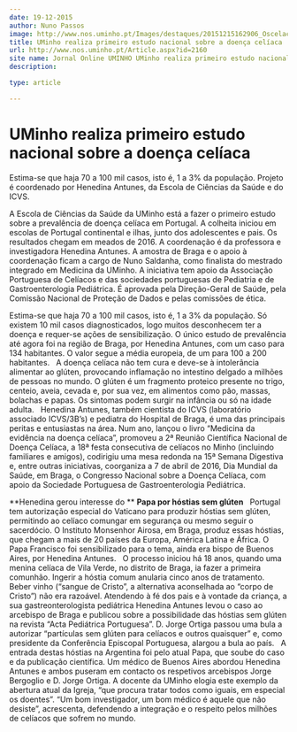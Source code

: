 ```yaml
---
date: 19-12-2015
author: Nuno Passos
image: http://www.nos.uminho.pt/Images/destaques/20151215162906_Oscelacosnoconsomemdiversoscereaiscomglten.jpg
title: UMinho realiza primeiro estudo nacional sobre a doença celíaca
url: http://www.nos.uminho.pt/Article.aspx?id=2160
site name: Jornal Online UMINHO UMinho realiza primeiro estudo nacional sobre a doença celíaca
description: 

type: article

---
```

# UMinho realiza primeiro estudo nacional sobre a doença celíaca


  

Estima-se que haja 70 a 100 mil casos, isto é, 1 a 3% da população. Projeto é coordenado por Henedina Antunes, da Escola de Ciências da Saúde e do ICVS.

A Escola de Ciências da Saúde da UMinho está a fazer o primeiro estudo sobre a prevalência de doença celíaca em Portugal. A colheita iniciou em escolas de Portugal continental e ilhas, junto dos adolescentes e pais. Os resultados chegam em meados de 2016. A coordenação é da professora e investigadora Henedina Antunes. A amostra de Braga e o apoio à coordenação ficam a cargo de Nuno Saldanha, como finalista do mestrado integrado em Medicina da UMinho. A iniciativa tem apoio da Associação Portuguesa de Celíacos e das sociedades portuguesas de Pediatria e de Gastroenterologia Pediátrica. É aprovada pela Direção-Geral de Saúde, pela Comissão Nacional de Proteção de Dados e pelas comissões de ética.

Estima-se que haja 70 a 100 mil casos, isto é, 1 a 3% da população. Só existem 10 mil casos diagnosticados, logo muitos desconhecem ter a doença e requer-se ações de sensibilização. O único estudo de prevalência até agora foi na região de Braga, por Henedina Antunes, com um caso para 134 habitantes. O valor segue a média europeia, de um para 100 a 200 habitantes.
 
A doença celíaca não tem cura e deve-se à intolerância alimentar ao glúten, provocando inflamação no intestino delgado a milhões de pessoas no mundo. O glúten é um fragmento proteico presente no trigo, centeio, aveia, cevada e, por sua vez, em alimentos como pão, massas, bolachas e papas. Os sintomas podem surgir na infância ou só na idade adulta.
 
Henedina Antunes, também cientista do ICVS (laboratório associado ICVS/3B’s) e pediatra do Hospital de Braga, é uma das principais peritas e entusiastas na área. Num ano, lançou o livro “Medicina da evidência na doença celíaca”, promoveu a 2ª Reunião Científica Nacional de Doença Celíaca, a 18ª festa consecutiva de celíacos no Minho (incluindo familiares e amigos), codirigiu uma mesa redonda na 15ª Semana Digestiva e, entre outras iniciativas, coorganiza a 7 de abril de 2016, Dia Mundial da Saúde, em Braga, o Congresso Nacional sobre a Doença Celíaca, com apoio da Sociedade Portuguesa de Gastroenterologia Pediátrica.
 

**Henedina gerou interesse do ** **Papa por hóstias sem glúten** 
 
Portugal tem autorização especial do Vaticano para produzir hóstias sem glúten, permitindo ao celíaco comungar em segurança ou mesmo seguir o sacerdócio. O Instituto Monsenhor Airosa, em Braga, produz essas hóstias, que chegam a mais de 20 países da Europa, América Latina e África. O Papa Francisco foi sensibilizado para o tema, ainda era bispo de Buenos Aires, por Henedina Antunes.
 
O processo iniciou há 18 anos, quando uma menina celíaca de Vila Verde, no distrito de Braga, ia fazer a primeira comunhão. Ingerir a hóstia comum anularia cinco anos de tratamento. Beber vinho (“sangue de Cristo”, a alternativa aconselhada ao “corpo de Cristo”) não era razoável. Atendendo à fé dos pais e à vontade da criança, a sua gastreonterologista pediátrica Henedina Antunes levou o caso ao arcebispo de Braga e publicou sobre a possibilidade das hóstias sem glúten na revista “Acta Pediátrica Portuguesa”. D. Jorge Ortiga passou uma bula a autorizar “partículas sem glúten para celíacos e outros quaisquer” e, como presidente da Conferência Episcopal Portuguesa, alargou a bula ao país.
 
A entrada destas hóstias na Argentina foi pelo atual Papa, que soube do caso e da publicação científica. Um médico de Buenos Aires abordou Henedina Antunes e ambos puseram em contacto os respetivos arcebispos Jorge Bergoglio e D. Jorge Ortiga. A docente da UMinho elogia este exemplo da abertura atual da Igreja, “que procura tratar todos como iguais, em especial os doentes”. “Um bom investigador, um bom médico é aquele que não desiste”, acrescenta, defendendo a integração e o respeito pelos milhões de celíacos que sofrem no mundo.

